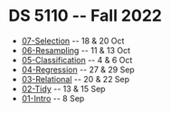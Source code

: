 
# DS 5110 -- Fall 2022

* [07-Selection](07-Selection.md) -- 18 & 20 Oct
* [06-Resampling](06-Resampling.md) -- 11 & 13 Oct
* [05-Classification](05-Classification.md) -- 4 & 6 Oct
* [04-Regression](04-Regression.md) -- 27 & 29 Sep
* [03-Relational](03-Relational.md) -- 20 & 22 Sep
* [02-Tidy](02-Tidy.md) -- 13 & 15 Sep
* [01-Intro](01-Intro.md) -- 8 Sep
